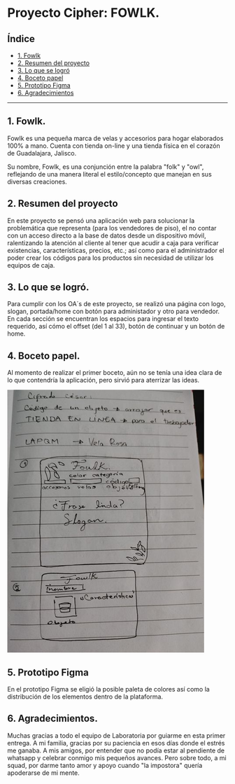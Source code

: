 # Proyecto Cipher: FOWLK.

## Índice

* [1. Fowlk](#1-Fowlk.)
* [2. Resumen del proyecto](#2-resumen-del-proyecto)
* [3. Lo que se logró](#3-lo-que-se-logró)
* [4. Boceto papel](#4-boceto-papel)
* [5. Prototipo Figma](#5-prototipo-figma)
* [6. Agradecimientos](#6-agradecimientos)


***

## 1. Fowlk. 

Fowlk es una pequeña marca de velas y accesorios para hogar elaborados 100% a mano. Cuenta con tienda on-line y 
una tienda física en el corazón de Guadalajara, Jalisco.

Su nombre, Fowlk, es una conjunción entre la palabra "folk" y "owl", reflejando de una manera literal el estilo/concepto 
que manejan en sus diversas creaciones. 

## 2. Resumen del proyecto

En este proyecto se pensó una aplicación web para solucionar la problemática 
que representa (para los vendedores de piso), el no contar con un acceso directo
a la base de datos desde un dispositivo móvil, ralentizando la atención al cliente
al tener que acudir a caja para verificar existencias, características, precios, etc.;
así como para el administrador el poder crear los códigos para los productos sin necesidad
de utilizar los equipos de caja. 

## 3. Lo que se logró.

Para cumplir con los OA´s de este proyecto, se realizó una página con logo, slogan,
portada/home con botón para administador y otro para vendedor. En cada sección se encuentran
los espacios para ingresar el texto requerido, así cómo el offset (del 1 al 33), botón de continuar
y un botón de home. 

## 4. Boceto papel.

Al momento de realizar el primer boceto, aún no se tenía una idea clara de lo que contendría 
la aplicación, pero sirvió para aterrizar las ideas.

![boceto_papel](https://github.com/mariannebarreto/CDMX012-cipher/blob/main/src/boceto_papel.jpg)

## 5. Prototipo Figma

En el prototipo Figma se eligió la posible paleta de colores así como la distribución
de los elementos dentro de la plataforma.



## 6. Agradecimientos.

Muchas gracias a todo el equipo de Laboratoria por guiarme en esta primer entrega. A mi familia, 
gracias por su paciencia en esos días donde el estrés me ganaba.
A mis amigos, por entender que no podía estar al pendiente de whatsapp y celebrar conmigo mis pequeños avances.
Pero sobre todo, a mi squad, por darme tanto amor y apoyo cuando "la impostora" quería apoderarse de mi mente.
